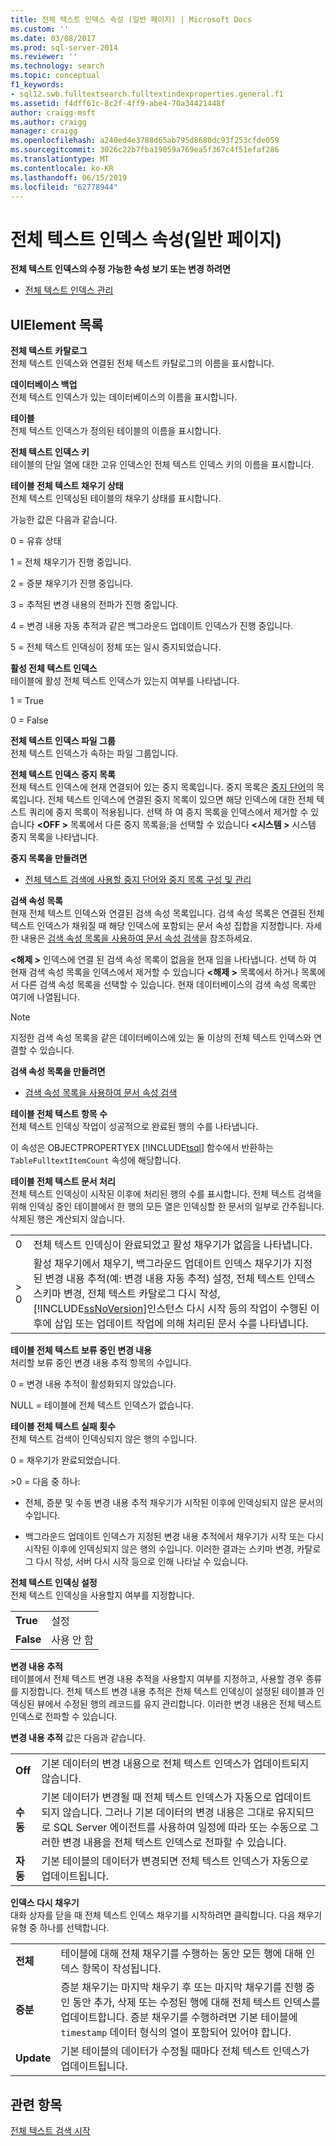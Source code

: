 ```yaml
---
title: 전체 텍스트 인덱스 속성 (일반 페이지) | Microsoft Docs
ms.custom: ''
ms.date: 03/08/2017
ms.prod: sql-server-2014
ms.reviewer: ''
ms.technology: search
ms.topic: conceptual
f1_keywords:
- sql12.swb.fulltextsearch.fulltextindexproperties.general.f1
ms.assetid: f4dff61c-8c2f-4ff9-abe4-70a34421448f
author: craigg-msft
ms.author: craigg
manager: craigg
ms.openlocfilehash: a240ed4e3788d65ab795d8680dc93f253cfde059
ms.sourcegitcommit: 3026c22b7fba19059a769ea5f367c4f51efaf286
ms.translationtype: MT
ms.contentlocale: ko-KR
ms.lasthandoff: 06/15/2019
ms.locfileid: "62778944"
---
```

# <a name="full-text-index-properties-general-page"></a>전체 텍스트 인덱스 속성(일반 페이지)
  **전체 텍스트 인덱스의 수정 가능한 속성 보기 또는 변경 하려면**  
  
-   [전체 텍스트 인덱스 관리](../relational-databases/indexes/indexes.md)  
  
## <a name="uielement-list"></a>UIElement 목록  
 **전체 텍스트 카탈로그**  
 전체 텍스트 인덱스와 연결된 전체 텍스트 카탈로그의 이름을 표시합니다.  
  
 **데이터베이스 백업**  
 전체 텍스트 인덱스가 있는 데이터베이스의 이름을 표시합니다.  
  
 **테이블**  
 전체 텍스트 인덱스가 정의된 테이블의 이름을 표시합니다.  
  
 **전체 텍스트 인덱스 키**  
 테이블의 단일 열에 대한 고유 인덱스인 전체 텍스트 인덱스 키의 이름을 표시합니다.  
  
 **테이블 전체 텍스트 채우기 상태**  
 전체 텍스트 인덱싱된 테이블의 채우기 상태를 표시합니다.  
  
 가능한 값은 다음과 같습니다.  
  
 0 = 유휴 상태  
  
 1 = 전체 채우기가 진행 중입니다.  
  
 2 = 증분 채우기가 진행 중입니다.  
  
 3 = 추적된 변경 내용의 전파가 진행 중입니다.  
  
 4 = 변경 내용 자동 추적과 같은 백그라운드 업데이트 인덱스가 진행 중입니다.  
  
 5 = 전체 텍스트 인덱싱이 정체 또는 일시 중지되었습니다.  
  
 **활성 전체 텍스트 인덱스**  
 테이블에 활성 전체 텍스트 인덱스가 있는지 여부를 나타냅니다.  
  
 1 = True  
  
 0 = False  
  
 **전체 텍스트 인덱스 파일 그룹**  
 전체 텍스트 인덱스가 속하는 파일 그룹입니다.  
  
 **전체 텍스트 인덱스 중지 목록**  
 전체 텍스트 인덱스에 현재 연결되어 있는 중지 목록입니다. 중지 목록은 [중지 단어](../relational-databases/search/full-text-search.md)의 목록입니다. 전체 텍스트 인덱스에 연결된 중지 목록이 있으면 해당 인덱스에 대한 전체 텍스트 쿼리에 중지 목록이 적용됩니다. 선택 하 여 중지 목록을 인덱스에서 제거할 수 있습니다  **\<OFF >** 목록에서 다른 중지 목록을;을 선택할 수 있습니다  **\<시스템 >** 시스템 중지 목록을 나타냅니다.  
  
 **중지 목록을 만들려면**  
  
-   [전체 텍스트 검색에 사용할 중지 단어와 중지 목록 구성 및 관리](../relational-databases/search/full-text-search.md)  
  
 **검색 속성 목록**  
 현재 전체 텍스트 인덱스와 연결된 검색 속성 목록입니다. 검색 속성 목록은 연결된 전체 텍스트 인덱스가 채워질 때 해당 인덱스에 포함되는 문서 속성 집합을 지정합니다. 자세한 내용은 [검색 속성 목록을 사용하여 문서 속성 검색](../relational-databases/search/search-document-properties-with-search-property-lists.md)을 참조하세요.  
  
 **\<해제 >** 인덱스에 연결 된 검색 속성 목록이 없음을 현재 임을 나타냅니다. 선택 하 여 현재 검색 속성 목록을 인덱스에서 제거할 수 있습니다  **\<해제 >** 목록에서 하거나 목록에서 다른 검색 속성 목록을 선택할 수 있습니다. 현재 데이터베이스의 검색 속성 목록만 여기에 나열됩니다.  
  
> [!NOTE]  
>  지정한 검색 속성 목록을 같은 데이터베이스에 있는 둘 이상의 전체 텍스트 인덱스와 연결할 수 있습니다.  
  
 **검색 속성 목록을 만들려면**  
  
-   [검색 속성 목록을 사용하여 문서 속성 검색](../relational-databases/search/search-document-properties-with-search-property-lists.md)  
  
 **테이블 전체 텍스트 항목 수**  
 전체 텍스트 인덱싱 작업이 성공적으로 완료된 행의 수를 나타냅니다.  
  
 이 속성은 OBJECTPROPERTYEX [!INCLUDE[tsql](../includes/tsql-md.md)] 함수에서 반환하는 `TableFulltextItemCount` 속성에 해당합니다.  
  
 **테이블 전체 텍스트 문서 처리**  
 전체 텍스트 인덱싱이 시작된 이후에 처리된 행의 수를 표시합니다. 전체 텍스트 검색을 위해 인덱싱 중인 테이블에서 한 행의 모든 열은 인덱싱할 한 문서의 일부로 간주됩니다. 삭제된 행은 계산되지 않습니다.  
  
|||  
|-|-|  
|0|전체 텍스트 인덱싱이 완료되었고 활성 채우기가 없음을 나타냅니다.|  
|> 0|활성 채우기에서 채우기, 백그라운드 업데이트 인덱스 채우기가 지정된 변경 내용 추적(예: 변경 내용 자동 추적) 설정, 전체 텍스트 인덱스 스키마 변경, 전체 텍스트 카탈로그 다시 작성, [!INCLUDE[ssNoVersion](../includes/ssnoversion-md.md)]인스턴스 다시 시작 등의 작업이 수행된 이후에 삽입 또는 업데이트 작업에 의해 처리된 문서 수를 나타냅니다.|  
  
 **테이블 전체 텍스트 보류 중인 변경 내용**  
 처리할 보류 중인 변경 내용 추적 항목의 수입니다.  
  
 0 = 변경 내용 추적이 활성화되지 않았습니다.  
  
 NULL = 테이블에 전체 텍스트 인덱스가 없습니다.  
  
 **테이블 전체 텍스트 실패 횟수**  
 전체 텍스트 검색이 인덱싱되지 않은 행의 수입니다.  
  
 0 = 채우기가 완료되었습니다.  
  
 \>0 = 다음 중 하나:  
  
-   전체, 증분 및 수동 변경 내용 추적 채우기가 시작된 이후에 인덱싱되지 않은 문서의 수입니다.  
  
-   백그라운드 업데이트 인덱스가 지정된 변경 내용 추적에서 채우기가 시작 또는 다시 시작된 이후에 인덱싱되지 않은 행의 수입니다. 이러한 결과는 스키마 변경, 카탈로그 다시 작성, 서버 다시 시작 등으로 인해 나타날 수 있습니다.  
  
 **전체 텍스트 인덱싱 설정**  
 전체 텍스트 인덱싱을 사용할지 여부를 지정합니다.  
  
|||  
|-|-|  
|**True**|설정|  
|**False**|사용 안 함|  
  
 **변경 내용 추적**  
 테이블에서 전체 텍스트 변경 내용 추적을 사용할지 여부를 지정하고, 사용할 경우 종류를 지정합니다. 전체 텍스트 변경 내용 추적은 전체 텍스트 인덱싱이 설정된 테이블과 인덱싱된 뷰에서 수정된 행의 레코드를 유지 관리합니다. 이러한 변경 내용은 전체 텍스트 인덱스로 전파할 수 있습니다.  
  
 **변경 내용 추적** 값은 다음과 같습니다.  
  
|||  
|-|-|  
|**Off**|기본 데이터의 변경 내용으로 전체 텍스트 인덱스가 업데이트되지 않습니다.|  
|**수동**|기본 데이터가 변경될 때 전체 텍스트 인덱스가 자동으로 업데이트되지 않습니다. 그러나 기본 데이터의 변경 내용은 그대로 유지되므로 SQL Server 에이전트를 사용하여 일정에 따라 또는 수동으로 그러한 변경 내용을 전체 텍스트 인덱스로 전파할 수 있습니다.|  
|**자동**|기본 테이블의 데이터가 변경되면 전체 텍스트 인덱스가 자동으로 업데이트됩니다.|  
  
 **인덱스 다시 채우기**  
 대화 상자를 닫을 때 전체 텍스트 인덱스 채우기를 시작하려면 클릭합니다. 다음 채우기 유형 중 하나를 선택합니다.  
  
|||  
|-|-|  
|**전체**|테이블에 대해 전체 채우기를 수행하는 동안 모든 행에 대해 인덱스 항목이 작성됩니다.|  
|**증분**|증분 채우기는 마지막 채우기 후 또는 마지막 채우기를 진행 중인 동안 추가, 삭제 또는 수정된 행에 대해 전체 텍스트 인덱스를 업데이트합니다. 증분 채우기를 수행하려면 기본 테이블에 `timestamp` 데이터 형식의 열이 포함되어 있어야 합니다.|  
|**Update**|기본 테이블의 데이터가 수정될 때마다 전체 텍스트 인덱스가 업데이트됩니다.|  
  
## <a name="see-also"></a>관련 항목  
 [전체 텍스트 검색 시작](../relational-databases/search/get-started-with-full-text-search.md)  
  
  
